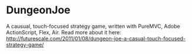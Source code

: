 # DungeonJoe
A causual, touch-focused strategy game, written with PureMVC, Adobe ActionScript, Flex, Air. Read more about it here: http://futurescale.com/2011/01/08/dungeon-joe-a-casual-touch-focused-strategy-game/
